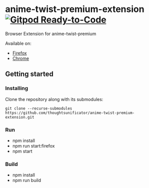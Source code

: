 # anime-twist-premium-extension [![Gitpod Ready-to-Code](https://img.shields.io/badge/Gitpod-ready--to--code-blue?logo=gitpod)](https://gitpod.io/#https://github.com/thoughtsunificator/anime-twist-premium-extension)

Browser Extension for anime-twist-premium

Available on:

- [Firefox](https://addons.mozilla.org/en-US/firefox/addon/anime-twist-premium/)
- [Chrome](https://chrome.google.com/webstore/detail/anime-twist-premium/nkojcnopablpombnbfadmhbhdlepgcdo)

## Getting started

### Installing

Clone the repository along with its submodules:

```git clone --recurse-submodules https://github.com/thoughtsunificator/anime-twist-premium-extension.git```

### Run

- npm install
- npm run start:firefox
- npm start

### Build

- npm install
- npm run build